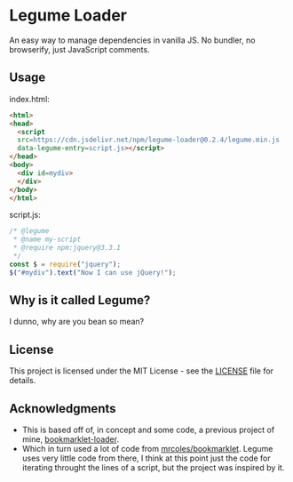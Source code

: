# Legume Loader

An easy way to manage dependencies in vanilla JS. No bundler, no browserify, just JavaScript comments.

## Usage

index.html:

```html
<html>
<head>
  <script
  src=https://cdn.jsdelivr.net/npm/legume-loader@0.2.4/legume.min.js
  data-legume-entry=script.js></script>
</head>
<body>
  <div id=mydiv>
  </div>
</body>
</html>
```

script.js:

```javascript
/* @legume
 * @name my-script
 * @require npm:jquery@3.3.1
 */
const $ = require("jquery");
$("#mydiv").text("Now I can use jQuery!");
```

## Why is it called Legume?

I dunno, why are you bean so mean?

## License

This project is licensed under the MIT License - see the [LICENSE](LICENSE) file for details.

## Acknowledgments

* This is based off of, in concept and some code, a previous project of mine, [bookmarklet-loader](https://github.com/coolreader18/bookmarklet-loader).
* Which in turn used a lot of code from [mrcoles/bookmarklet](https://github.com/mrcoles/bookmarklet). Legume uses very little code from there, I think at this point just the code for iterating throught the lines of a script, but the project was inspired by it.
